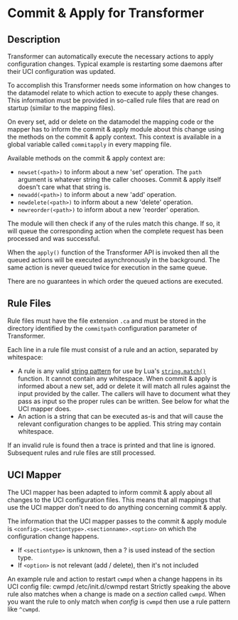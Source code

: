 Commit & Apply for Transformer
==============================

Description
-----------
Transformer can automatically execute the necessary actions to apply
configuration changes. Typical example is restarting some daemons
after their UCI configuration was updated.

To accomplish this Transformer needs some information on how changes
to the datamodel relate to which action to execute to apply these changes.
This information must be provided in so-called rule files that are read on
startup (similar to the mapping files).

On every set, add or delete on the datamodel the mapping code or the
mapper has to inform the commit & apply module about this change using
the methods on the commit & apply context. This context is available
in a global variable called `commitapply` in every mapping file.

Available methods on the commit & apply context are:

- `newset(<path>)` to inform about a new 'set' operation. The `path`
  argument is whatever string the caller chooses. Commit & apply itself
  doesn't care what that string is.
- `newadd(<path>)` to inform about a new 'add' operation.
- `newdelete(<path>)` to inform about a new 'delete' operation.
- `newreorder(<path>)` to inform about a new 'reorder' operation.

The module will then check if any of the rules match this change. If so,
it will queue the corresponding action when the complete request has been
processed and was successful.

When the `apply()` function of the Transformer API is invoked then all
the queued actions will be executed asynchronously in the background.
The same action is never queued twice for execution in the same queue.

There are no guarantees in which order the queued actions are executed.


Rule Files
----------
Rule files must have the file extension `.ca` and must be stored in the
directory identified by the `commitpath` configuration parameter of
Transformer.

Each line in a rule file must consist of a rule and an action, separated
by whitespace:

- A rule is any valid [string pattern][patterns] for use by Lua's
[`string.match()`][match]
  function. It cannot contain any whitespace. When commit & apply is informed
  about a new set, add or delete it will match all rules against the
  input provided by the caller. The callers will have to document what they
  pass as input so the proper rules can be written. See below for what the
  UCI mapper does.
- An action is a string that can be executed as-is and that will cause the
  relevant configuration changes to be applied. This string may contain
  whitespace.

If an invalid rule is found then a trace is printed and that line is ignored.
Subsequent rules and rule files are still processed.

[patterns]: http://www.lua.org/manual/5.1/manual.html#5.4.1 "Lua String Patterns"
[match]: http://www.lua.org/manual/5.1/manual.html#pdf-string.match "string.match()"


UCI Mapper
----------
The UCI mapper has been adapted to inform commit & apply about all changes to
the UCI configuration files. This means that all mappings that use the UCI
mapper don't need to do anything concerning commit & apply. 

The information that the UCI mapper passes to the commit & apply module is
`<config>.<sectiontype>.<sectionname>.<option>` on which the configuration change happens.

- If `<sectiontype>` is unknown, then a ? is used instead of the section type.
- If `<option>` is not relevant (add / delete), then it's not included

An example rule and action to restart `cwmpd` when a change happens in its UCI
config file:
    cwmpd /etc/init.d/cwmpd restart
Strictly speaking the above rule also matches when a change is made on a
*section* called `cwmpd`. When you want the rule to only match when *config* is
`cwmpd` then use a rule pattern like `^cwmpd`.
